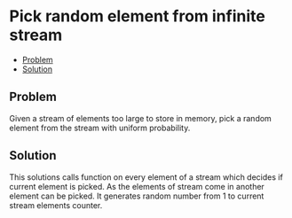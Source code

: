 # Pick random element from infinite stream
* [Problem](#problem)
* [Solution](#solution)

## Problem
Given a stream of elements too large to store in memory, pick a random element from the stream with uniform probability.

## Solution
This solutions calls function on every element of a stream which decides if current element is picked. As the elements of stream come in another element can be picked. It generates random number from 1 to current stream elements counter.